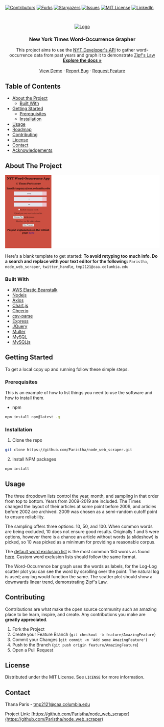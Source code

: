 <!--
*** Thanks for checking out this README Template. If you have a suggestion that would
*** make this better, please fork the repo and create a pull request or simply open
*** an issue with the tag "enhancement".
*** Thanks again! Now go create something AMAZING! :D
***
***
***
*** To avoid retyping too much info. Do a search and replace for the following:
*** Paristha, node_web_scraper, twitter_handle, tmp2121@caa.columbia.edu
-->





<!-- PROJECT SHIELDS -->
<!--
*** I'm using markdown "reference style" links for readability.
*** Reference links are enclosed in brackets [ ] instead of parentheses ( ).
*** See the bottom of this document for the declaration of the reference variables
*** for contributors-url, forks-url, etc. This is an optional, concise syntax you may use.
*** https://www.markdownguide.org/basic-syntax/#reference-style-links
-->
[![Contributors][contributors-shield]][contributors-url]
[![Forks][forks-shield]][forks-url]
[![Stargazers][stars-shield]][stars-url]
[![Issues][issues-shield]][issues-url]
[![MIT License][license-shield]][license-url]
[![LinkedIn][linkedin-shield]][linkedin-url]



<!-- PROJECT LOGO -->
<br />
<p align="center">
  <a href="https://github.com/Paristha/node_web_scraper">
    <img src="images/logo.png" alt="Logo" width="80" height="80">
  </a>

  <h3 align="center">New York Times Word-Occurrence Grapher</h3>

  <p align="center">
    This project aims to use the <a href="https://developer.nytimes.com/">NYT Developer's API</a> to gather word-occurrence data from past years and graph it to demonstrate <a href="https://en.wikipedia.org/wiki/Zipf%27s_law">Zipf's Law</a>
    <br />
    <a href="https://github.com/Paristha/node_web_scraper"><strong>Explore the docs »</strong></a>
    <br />
    <br />
    <a href="https://github.com/Paristha/node_web_scraper">View Demo</a>
    ·
    <a href="https://github.com/Paristha/node_web_scraper/issues">Report Bug</a>
    ·
    <a href="https://github.com/Paristha/node_web_scraper/issues">Request Feature</a>
  </p>
</p>



<!-- TABLE OF CONTENTS -->
## Table of Contents

* [About the Project](#about-the-project)
  * [Built With](#built-with)
* [Getting Started](#getting-started)
  * [Prerequisites](#prerequisites)
  * [Installation](#installation)
* [Usage](#usage)
* [Roadmap](#roadmap)
* [Contributing](#contributing)
* [License](#license)
* [Contact](#contact)
* [Acknowledgements](#acknowledgements)



<!-- ABOUT THE PROJECT -->
## About The Project

[![Product Name Screen Shot][product-screenshot]](https://tinyurl.com/timeswordgrapher/)

Here's a blank template to get started:
**To avoid retyping too much info. Do a search and replace with your text editor for the following:**
`Paristha`, `node_web_scraper`, `twitter_handle`, `tmp2121@caa.columbia.edu`


### Built With

* [AWS Elastic Beanstalk](https://aws.amazon.com/elasticbeanstalk/)
* [Nodejs](https://nodejs.org/en/)
* [Axios](https://github.com/axios/axios)
* [Chart.js](https://www.chartjs.org/)
* [Cheerio](https://cheerio.js.org/)
* [csv-parse](https://csv.js.org/parse/)
* [Express](https://expressjs.com/)
* [JQuery](https://jquery.com/)
* [Multer](https://github.com/expressjs/multer)
* [MySQL](https://www.mysql.com/)
* [MySQLjs](https://github.com/mysqljs/mysql)



<!-- GETTING STARTED -->
## Getting Started

To get a local copy up and running follow these simple steps.

### Prerequisites

This is an example of how to list things you need to use the software and how to install them.
* npm
```sh
npm install npm@latest -g
```

### Installation

1. Clone the repo
```sh
git clone https://github.com/Paristha/node_web_scraper.git
```
2. Install NPM packages
```sh
npm install
```



<!-- USAGE EXAMPLES -->
## Usage

The three dropdown lists control the year, month, and sampling in that order from top to bottom.
Years from 2009-2019 are included. The Times changed the layout of their articles at some point before 2009, and articles before 2002 are archived. 2009 was chosen as a semi-random cutoff point to ensure reliability.

The sampling offers three options: 10, 50, and 100. When common words are being excluded, 10 does not ensure good results. Originally 1 and 5 were options, however there is a chance an article without words (a slideshow) is picked, so 10 was picked as a minimum for providing a reasonable corpus.

The [default word exclusion list](https://github.com/Paristha/node_web_scraper/blob/master/exclusion_list.csv) is the most common 150 words as found [here](https://en.wikipedia.org/wiki/Most_common_words_in_English). Custom word exclusion lists should follow the same format.

The Word-Occurrence bar graph uses the words as labels, for the Log-Log scatter plot you can see the word by scrolling over the point. The natural log is used; any log would function the same. The scatter plot should show a downwards linear trend, demonstrating Zipf's Law.





<!-- ROADMAP
## Roadmap

See the [open issues](https://github.com/Paristha/node_web_scraper/issues) for a list of proposed features (and known issues). -->



<!-- CONTRIBUTING -->
## Contributing

Contributions are what make the open source community such an amazing place to be learn, inspire, and create. Any contributions you make are **greatly appreciated**.

1. Fork the Project
2. Create your Feature Branch (`git checkout -b feature/AmazingFeature`)
3. Commit your Changes (`git commit -m 'Add some AmazingFeature'`)
4. Push to the Branch (`git push origin feature/AmazingFeature`)
5. Open a Pull Request



<!-- LICENSE -->
## License

Distributed under the MIT License. See `LICENSE` for more information.



<!-- CONTACT -->
## Contact

Thana Paris - tmp2121@caa.columbia.edu

Project Link: [https://github.com/Paristha/node_web_scraper](https://github.com/Paristha/node_web_scraper)



<!-- ACKNOWLEDGEMENTS 
## Acknowledgements

* []()
* []()
* []() -->





<!-- MARKDOWN LINKS & IMAGES -->
<!-- https://www.markdownguide.org/basic-syntax/#reference-style-links -->
[contributors-shield]: https://img.shields.io/github/contributors/Paristha/node_web_scraper.svg?style=flat-square
[contributors-url]: https://github.com/Paristha/node_web_scraper/graphs/contributors
[forks-shield]: https://img.shields.io/github/forks/Paristha/node_web_scraper.svg?style=flat-square
[forks-url]: https://github.com/Paristha/node_web_scraper/network/members
[stars-shield]: https://img.shields.io/github/stars/Paristha/node_web_scraper.svg?style=flat-square
[stars-url]: https://github.com/Paristha/node_web_scraper/stargazers
[issues-shield]: https://img.shields.io/github/issues/Paristha/node_web_scraper.svg?style=flat-square
[issues-url]: https://github.com/Paristha/node_web_scraper/issues
[license-shield]: https://img.shields.io/github/license/Paristha/node_web_scraper.svg?style=flat-square
[license-url]: https://github.com/Paristha/node_web_scraper/blob/master/LICENSE.txt
[linkedin-shield]: https://img.shields.io/badge/-LinkedIn-black.svg?style=flat-square&logo=linkedin&colorB=555
[linkedin-url]: https://linkedin.com/in/thanaparis
[product-screenshot]: https://github.com/Paristha/node_web_scraper/blob/master/node_web_scraper.PNG?raw=true
